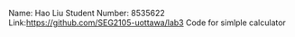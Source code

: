 Name: Hao Liu
Student Number: 8535622
Link:https://github.com/SEG2105-uottawa/lab3
Code for simlple calculator
